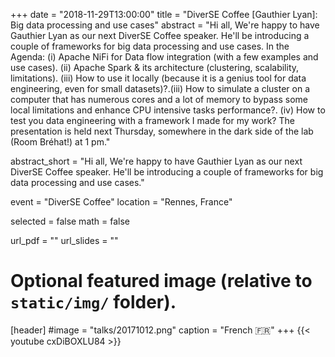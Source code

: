 +++
date = "2018-11-29T13:00:00"
title = "DiverSE Coffee [Gauthier Lyan]: Big data processing and use cases"
abstract = "Hi all, We're happy to have Gauthier Lyan as our next DiverSE Coffee speaker. He'll be introducing a couple of frameworks for big data processing and use cases. In the Agenda: (i) Apache NiFi for Data flow integration (with a few examples and use cases). (ii) Apache Spark & its architecture (clustering, scalability, limitations). (iii) How to use it locally (because it is a genius tool for data engineering, even for small datasets)?.(iii) How to simulate a cluster on a computer that has numerous cores and a lot of memory to bypass some local limitations and enhance CPU intensive tasks performance?. (iv) How to test you data engineering with a framework I made for my work? The presentation is held next Thursday, somewhere in the dark side of the lab (Room Bréhat!) at 1 pm."

abstract_short = "Hi all, We're happy to have Gauthier Lyan as our next DiverSE Coffee speaker. He'll be introducing a couple of frameworks for big data processing and use cases."

event = "DiverSE Coffee"
location = "Rennes, France"

selected = false
math = false

url_pdf = ""
url_slides = ""

# Optional featured image (relative to `static/img/` folder).
[header]
#image = "talks/20171012.png"
caption = "French :fr:"
+++
{{< youtube cxDiBOXLU84 >}}
